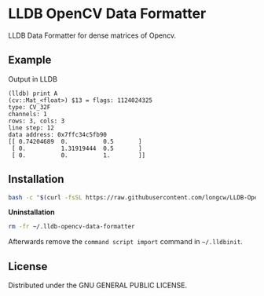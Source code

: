 # LLDB OpenCV Data Formatter

LLDB Data Formatter for dense matrices of Opencv.

## Example
Output in LLDB

```
(lldb) print A
(cv::Mat_<float>) $13 = flags: 1124024325
type: CV_32F
channels: 1
rows: 3, cols: 3
line step: 12
data address: 0x7ffc34c5fb90
[[ 0.74204689  0.          0.5       ]
 [ 0.          1.31919444  0.5       ]
 [ 0.          0.          1.        ]]
```

## Installation

```bash
bash -c "$(curl -fsSL https://raw.githubusercontent.com/longcw/LLDB-Opencv-Data-Formatter/master/tools/install.sh)"
```

__Uninstallation__

```bash
rm -fr ~/.lldb-opencv-data-formatter
```

Afterwards remove the `command script import` command in `~/.lldbinit`.

## License

Distributed under the GNU GENERAL PUBLIC LICENSE.
